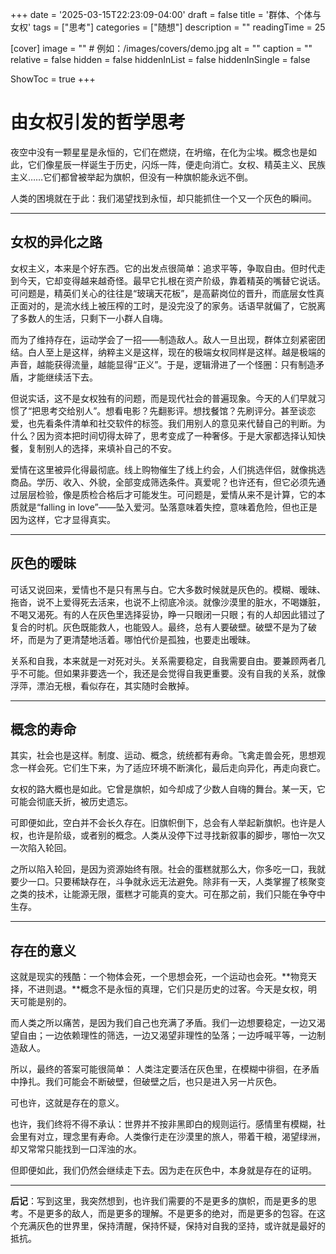 +++
date = '2025-03-15T22:23:09-04:00'
draft = false
title = '群体、个体与女权'
tags = ["思考"]
categories = ["随想"]
description = ""
readingTime = 25

[cover]
image = ""          # 例如：/images/covers/demo.jpg
alt = ""
caption = ""
relative = false
hidden = false
hiddenInList = false
hiddenInSingle = false

ShowToc = true
+++

# 由女权引发的哲学思考

夜空中没有一颗星星是永恒的，它们在燃烧，在坍缩，在化为尘埃。概念也是如此，它们像星辰一样诞生于历史，闪烁一阵，便走向消亡。女权、精英主义、民族主义……它们都曾被举起为旗帜，但没有一种旗帜能永远不倒。

人类的困境就在于此：我们渴望找到永恒，却只能抓住一个又一个灰色的瞬间。

---

## 女权的异化之路

女权主义，本来是个好东西。它的出发点很简单：追求平等，争取自由。但时代走到今天，它却变得越来越奇怪。最早它扎根在资产阶级，靠着精英的嘴替它说话。可问题是，精英们关心的往往是“玻璃天花板”，是高薪岗位的晋升，而底层女性真正面对的，是流水线上被压榨的工时，是没完没了的家务。话语早就偏了，它脱离了多数人的生活，只剩下一小群人自嗨。

而为了维持存在，运动学会了一招——制造敌人。敌人一旦出现，群体立刻紧密团结。白人至上是这样，纳粹主义是这样，现在的极端女权同样是这样。越是极端的声音，越能获得流量，越能显得“正义”。于是，逻辑滑进了一个怪圈：只有制造矛盾，才能继续活下去。

但说实话，这不是女权独有的问题，而是现代社会的普遍现象。今天的人们早就习惯了“把思考交给别人”。想看电影？先翻影评。想找餐馆？先刷评分。甚至谈恋爱，也先看条件清单和社交软件的标签。我们用别人的意见来代替自己的判断。为什么？因为资本把时间切得太碎了，思考变成了一种奢侈。于是大家都选择认知快餐，复制别人的选择，来填补自己的不安。

爱情在这里被异化得最彻底。线上购物催生了线上约会，人们挑选伴侣，就像挑选商品。学历、收入、外貌，全部变成筛选条件。真爱呢？也许还有，但它必须先通过层层检验，像是质检合格后才可能发生。可问题是，爱情从来不是计算，它的本质就是“falling in love”——坠入爱河。坠落意味着失控，意味着危险，但也正是因为这样，它才显得真实。

---

## 灰色的暧昧

可话又说回来，爱情也不是只有黑与白。它大多数时候就是灰色的。模糊、暧昧、拖沓，说不上爱得死去活来，也说不上彻底冷淡。就像沙漠里的脏水，不喝嫌脏，不喝又渴死。有的人在灰色里选择妥协，睁一只眼闭一只眼；有的人却因此错过了复合的时机。灰色既能救人，也能毁人。最终，总有人要破壁。破壁不是为了破坏，而是为了更清楚地活着。哪怕代价是孤独，也要走出暧昧。

关系和自我，本来就是一对死对头。关系需要稳定，自我需要自由。要兼顾两者几乎不可能。但如果非要选一个，我还是会觉得自我更重要。没有自我的关系，就像浮萍，漂泊无根，看似存在，其实随时会散掉。

---

## 概念的寿命

其实，社会也是这样。制度、运动、概念，统统都有寿命。飞禽走兽会死，思想观念一样会死。它们生下来，为了适应环境不断演化，最后走向异化，再走向衰亡。

女权的路大概也是如此。它曾是旗帜，如今却成了少数人自嗨的舞台。某一天，它可能会彻底夭折，被历史遗忘。

可即便如此，空白并不会长久存在。旧旗帜倒下，总会有人举起新旗帜。也许是人权，也许是阶级，或者别的概念。人类从没停下过寻找新叙事的脚步，哪怕一次又一次陷入轮回。

之所以陷入轮回，是因为资源始终有限。社会的蛋糕就那么大，你多吃一口，我就要少一口。只要稀缺存在，斗争就永远无法避免。除非有一天，人类掌握了核聚变之类的技术，让能源无限，蛋糕才可能真的变大。可在那之前，我们只能在争夺中生存。

---

## 存在的意义

这就是现实的残酷：一个物体会死，一个思想会死，一个运动也会死。**物竞天择，不进则退。**概念不是永恒的真理，它们只是历史的过客。今天是女权，明天可能是别的。

而人类之所以痛苦，是因为我们自己也充满了矛盾。我们一边想要稳定，一边又渴望自由；一边依赖理性的筛选，一边又渴望非理性的坠落；一边呼喊平等，一边制造敌人。

所以，最终的答案可能很简单：
人类注定要活在灰色里，在模糊中徘徊，在矛盾中挣扎。我们可能会不断破壁，但破壁之后，也只是进入另一片灰色。

可也许，这就是存在的意义。

也许，我们终将不得不承认：世界并不按非黑即白的规则运行。感情里有模糊，社会里有对立，理念里有寿命。人类像行走在沙漠里的旅人，带着干粮，渴望绿洲，却又常常只能找到一口浑浊的水。

但即便如此，我们仍然会继续走下去。因为走在灰色中，本身就是存在的证明。

---

**后记**：写到这里，我突然想到，也许我们需要的不是更多的旗帜，而是更多的思考。不是更多的敌人，而是更多的理解。不是更多的绝对，而是更多的包容。在这个充满灰色的世界里，保持清醒，保持怀疑，保持对自我的坚持，或许就是最好的抵抗。

